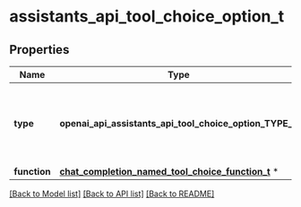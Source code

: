 # assistants_api_tool_choice_option_t

## Properties
Name | Type | Description | Notes
------------ | ------------- | ------------- | -------------
**type** | **openai_api_assistants_api_tool_choice_option_TYPE_e** | The type of the tool. If type is &#x60;function&#x60;, the function name must be set | 
**function** | [**chat_completion_named_tool_choice_function_t**](chat_completion_named_tool_choice_function.md) \* |  | [optional] 

[[Back to Model list]](../README.md#documentation-for-models) [[Back to API list]](../README.md#documentation-for-api-endpoints) [[Back to README]](../README.md)


